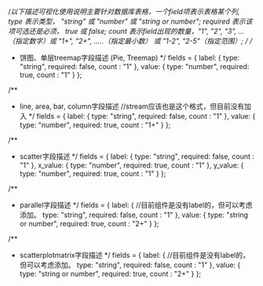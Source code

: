 /*以下描述可视化使用说明主要针对数据库表格，一个field项表示表格某个列,
  type 表示类型， "string" 或 "number" 或 "string or number";
  required 表示该项可选还是必须， true 或 false;
  count 表示field出现的数量，"1", "2", "3", ... （指定数字）或 "1+", "2+", .....（指定最小数） 或 "1-2", "2-5"（指定范围）;
 */
/**
 * 饼图、单层treemap字段描述 (Pie, Treemap)
 */
fields = {
    label: {
        type: "string",
        required: false,
        count : "1"
    },
    value: {
        type: "number",
        required: true,
        count : "1"
    }
};

/**
 * line, area, bar, column字段描述 //stream应该也是这个格式，但目前没有加入
 */
fields = {
    label: {
        type: "string",
        required: false,
        count : "1"
    },
    value: {
        type: "number",
        required: true,
        count : "1+"
    }
};


/**
 * scatter字段描述
 */
fields = {
    label: {
        type: "string",
        required: false,
        count : "1"
    },
    x_value: {
        type: "number",
        required: true,
        count : "1"
    },
    y_value: {
        type: "number",
        required: true,
        count : "1"
    }
};

/**
 * parallel字段描述
 */
fields = {
    label: { //目前组件是没有label的，但可以考虑添加。
        type: "string",
        required: false,
        count : "1"
    },
    value: {
        type: "string or number",
        required: true,
        count : "2+"
    }
};


/**
 * scatterplotmatrix字段描述
 */
fields = {
    label: { //目前组件是没有label的，但可以考虑添加。
        type: "string",
        required: false,
        count : "1"
    },
    value: {
        type: "string or number",
        required: true,
        count : "2+"
    }
};



